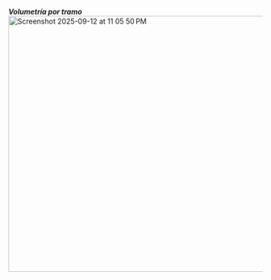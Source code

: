 ***Volumetría por tramo***
<img width="1117" height="506" alt="Screenshot 2025-09-12 at 11 05 50 PM" src="https://github.com/user-attachments/assets/cdc948c1-174f-407e-8333-bec7dd716bbd" />
